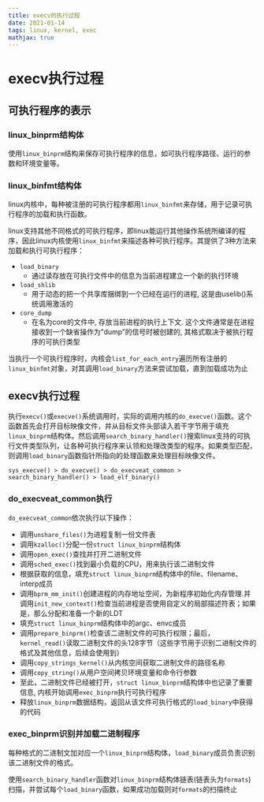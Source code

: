 ```yaml
---
title: execv的执行过程
date: 2021-01-14
tags: linux, kernel, exec
mathjax: true
---
```


# execv执行过程

## 可执行程序的表示

### linux_binprm结构体

使用`linux_binprm`结构来保存可执行程序的信息，如可执行程序路径、运行的参数和环境变量等。


### linux_binfmt结构体

linux内核中，每种被注册的可执行程序都用`linux_binfmt`来存储，用于记录可执行程序的加载和执行函数。

linux支持其他不同格式的可执行程序，即linux能运行其他操作系统所编译的程序，因此linux内核使用`linux_binfmt`来描述各种可执行程序。其提供了3种方法来加载和执行可执行程序：

- `load_binary`
    * 通过读存放在可执行文件中的信息为当前进程建立一个新的执行环境
- `load_shlib`
    * 用于动态的把一个共享库捆绑到一个已经在运行的进程, 这是由uselib()系统调用激活的
- `core_dump`
    * 在名为core的文件中, 存放当前进程的执行上下文. 这个文件通常是在进程接收到一个缺省操作为”dump”的信号时被创建的, 其格式取决于被执行程序的可执行类型

当执行一个可执行程序时，内核会`list_for_each_entry`遍历所有注册的`linux_binfmt`对象，对其调用`load_binary`方法来尝试加载，直到加载成功为止


## execv执行过程

执行`execv()`或`execve()`系统调用时，实际的调用内核的`do_execve()`函数。这个函数首先会打开目标映像文件，并从目标文件头部读入若干字节用于填充`linux_binprm`结构体。然后调用`search_binary_handler()`搜索linux支持的可执行文件类型队列，让各种可执行程序来认领和处理改类型的程序。如果类型匹配，则调用`load_binary`函数指针所指向的处理函数来处理目标映像文件。

```
sys_execve() > do_execve() > do_execveat_common > search_binary_handler() > load_elf_binary()
```


### do_execveat_common执行

`do_execveat_common`依次执行以下操作：

- 调用`unshare_files()`为进程复制一份文件表
- 调用`kzalloc()`分配一份`struct linux_binprm`结构体
- 调用`open_exec()`查找并打开二进制文件
- 调用`sched_exec()`找到最小负载的CPU，用来执行该二进制文件
- 根据获取的信息，填充`struct linux_binprm`结构体中的file、filename、interp成员
- 调用`bprm_mm_init()`创建进程的内存地址空间，为新程序初始化内存管理.并调用`init_new_context()`检查当前进程是否使用自定义的局部描述符表；如果是，那么分配和准备一个新的LDT
- 填充`struct linux_binprm`结构体中的argc、envc成员
- 调用`prepare_binprm()`检查该二进制文件的可执行权限；最后，`kernel_read()`读取二进制文件的头128字节（这些字节用于识别二进制文件的格式及其他信息，后续会使用到）
- 调用`copy_strings_kernel()`从内核空间获取二进制文件的路径名称
- 调用`copy_string()`从用户空间拷贝环境变量和命令行参数
- 至此，二进制文件已经被打开，`struct linux_binprm`结构体中也记录了重要信息, 内核开始调用`exec_binprm`执行可执行程序
- 释放`linux_binprm`数据结构，返回从该文件可执行格式的`load_binary`中获得的代码


### exec_binprm识别并加载二进制程序

每种格式的二进制文加对应一个`linux_binprm`结构体，`load_binary`成员负责识别该二进制文件的格式。

使用`search_binary_handler`函数对`linux_binprm`结构体链表(链表头为`formats`)扫描，并尝试每个`load_binary`函数，如果成功加载则对`formats`的扫描终止





